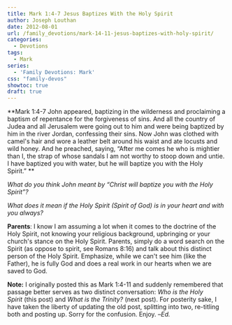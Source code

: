 ```yaml
---
title: Mark 1:4-7 Jesus Baptizes With the Holy Spirit
author: Joseph Louthan
date: 2012-08-01
url: /family_devotions/mark-14-11-jesus-baptizes-with-holy-spirit/
categories:
  - Devotions
tags:
  - Mark
series:
  - 'Family Devotions: Mark'
css: "family-devos"
showtoc: true
draft: true
---
```

**Mark 1:4-7 John appeared, baptizing in the wilderness and proclaiming a baptism of repentance for the forgiveness of sins. And all the country of Judea and all Jerusalem were going out to him and were being baptized by him in the river Jordan, confessing their sins. Now John was clothed with camel's hair and wore a leather belt around his waist and ate locusts and wild honey. And he preached, saying, “After me comes he who is mightier than I, the strap of whose sandals I am not worthy to stoop down and untie. I have baptized you with water, but he will baptize you with the Holy Spirit.” **

_What do you think John meant by “Christ will baptize you with the Holy Spirit”?_

_What does it mean if the Holy Spirit (Spirit of God) is in your heart and with you always?_

**Parents**: I know I am assuming a lot when it comes to the doctrine of the Holy Spirit, not knowing your religious background, upbringing or your church's stance on the Holy Spirit. Parents, simply do a word search on the Spirit (as oppose to spirit, see Romans 8:16) and talk about this distinct person of the Holy Spirit. Emphasize, while we can't see him (like the Father), he is fully God and does a real work in our hearts when we are saved to God.

**Note:** I originally posted this as Mark 1:4-11 and suddenly remembered that passage better serves as two distinct conversation: _Who is the Holy Spirit_ (this post) and _What is the Trinity?_ (next post). For posterity sake, I have taken the liberty of updating the old post, splitting into two, re-titling both and posting up. Sorry for the confusion. Enjoy. &#8211;_Ed._



 [1]: https://i0.wp.com/theologic.us/wp-content/uploads/2012/08/fire.jpeg